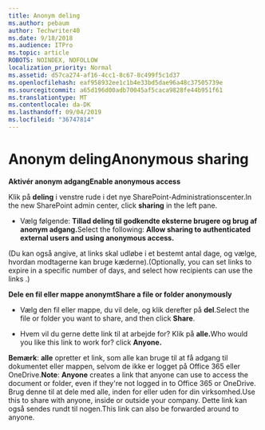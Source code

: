 ```yaml
---
title: Anonym deling
ms.author: pebaum
author: Techwriter40
ms.date: 9/18/2018
ms.audience: ITPro
ms.topic: article
ROBOTS: NOINDEX, NOFOLLOW
localization_priority: Normal
ms.assetid: d57ca274-af16-4cc1-8c67-8c499f5c1d37
ms.openlocfilehash: eaf958932ee1c1b4e33bd5dae96a48c37505739e
ms.sourcegitcommit: a65d196d00adb70045af5caca9828fe44b951f61
ms.translationtype: MT
ms.contentlocale: da-DK
ms.lasthandoff: 09/04/2019
ms.locfileid: "36747814"
---
```

# <a name="anonymous-sharing"></a><span data-ttu-id="7464c-102">Anonym deling</span><span class="sxs-lookup"><span data-stu-id="7464c-102">Anonymous sharing</span></span>

 <span data-ttu-id="7464c-103">**Aktivér anonym adgang**</span><span class="sxs-lookup"><span data-stu-id="7464c-103">**Enable anonymous access**</span></span>
  
<span data-ttu-id="7464c-104">Klik på **deling** i venstre rude i det nye SharePoint-Administrationscenter.</span><span class="sxs-lookup"><span data-stu-id="7464c-104">In the new SharePoint admin center, click **sharing** in the left pane.</span></span> 
  
- <span data-ttu-id="7464c-105">Vælg følgende: **Tillad deling til godkendte eksterne brugere og brug af anonym adgang.**</span><span class="sxs-lookup"><span data-stu-id="7464c-105">Select the following: **Allow sharing to authenticated external users and using anonymous access.**</span></span>
  
<span data-ttu-id="7464c-106">(Du kan også angive, at links skal udløbe i et bestemt antal dage, og vælge, hvordan modtagerne kan bruge kæderne).</span><span class="sxs-lookup"><span data-stu-id="7464c-106">(Optionally, you can set links to expire in a specific number of days, and select how recipients can use the links .)</span></span>
    
 <span data-ttu-id="7464c-107">**Dele en fil eller mappe anonymt**</span><span class="sxs-lookup"><span data-stu-id="7464c-107">**Share a file or folder anonymously**</span></span>
  
- <span data-ttu-id="7464c-108">Vælg den fil eller mappe, du vil dele, og klik derefter på **del**.</span><span class="sxs-lookup"><span data-stu-id="7464c-108">Select the file or folder you want to share, and then click **Share**.</span></span> 
    
- <span data-ttu-id="7464c-109">Hvem vil du gerne dette link til at arbejde for? Klik på **alle.**</span><span class="sxs-lookup"><span data-stu-id="7464c-109">Who would you like this link to work for? click **Anyone.**</span></span>
  
 <span data-ttu-id="7464c-110">**Bemærk**: **alle** opretter et link, som alle kan bruge til at få adgang til dokumentet eller mappen, selvom de ikke er logget på Office 365 eller OneDrive.</span><span class="sxs-lookup"><span data-stu-id="7464c-110">**Note**: **Anyone** creates a link that anyone can use to access the document or folder, even if they're not logged in to Office 365 or OneDrive.</span></span> <span data-ttu-id="7464c-111">Brug denne til at dele med alle, inden for eller uden for din virksomhed.</span><span class="sxs-lookup"><span data-stu-id="7464c-111">Use this to share with anyone, inside or outside your company.</span></span> <span data-ttu-id="7464c-112">Dette link kan også sendes rundt til nogen.</span><span class="sxs-lookup"><span data-stu-id="7464c-112">This link can also be forwarded around to anyone.</span></span> 
    

